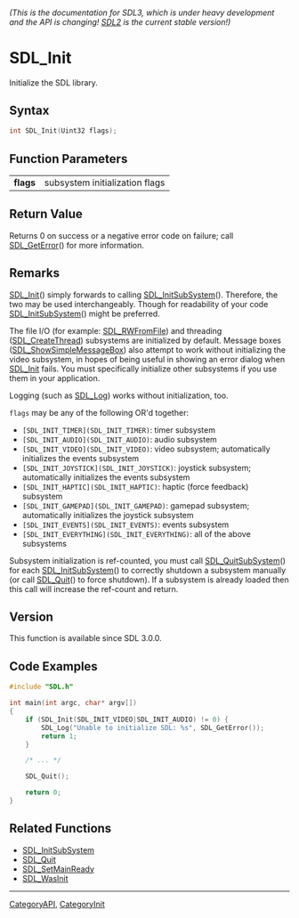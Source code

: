 ###### (This is the documentation for SDL3, which is under heavy development and the API is changing! [SDL2](https://wiki.libsdl.org/SDL2/) is the current stable version!)
# SDL_Init

Initialize the SDL library.

## Syntax

```c
int SDL_Init(Uint32 flags);

```

## Function Parameters

|               |                                |
| ------------- | ------------------------------ |
| **flags**     | subsystem initialization flags |

## Return Value

Returns 0 on success or a negative error code on failure; call
[SDL_GetError](SDL_GetError)() for more information.

## Remarks

[SDL_Init](SDL_Init)() simply forwards to calling
[SDL_InitSubSystem](SDL_InitSubSystem)(). Therefore, the two may be used
interchangeably. Though for readability of your code
[SDL_InitSubSystem](SDL_InitSubSystem)() might be preferred.

The file I/O (for example: [SDL_RWFromFile](SDL_RWFromFile)) and threading
([SDL_CreateThread](SDL_CreateThread)) subsystems are initialized by
default. Message boxes
([SDL_ShowSimpleMessageBox](SDL_ShowSimpleMessageBox)) also attempt to work
without initializing the video subsystem, in hopes of being useful in
showing an error dialog when [SDL_Init](SDL_Init) fails. You must
specifically initialize other subsystems if you use them in your
application.

Logging (such as [SDL_Log](SDL_Log)) works without initialization, too.

`flags` may be any of the following OR'd together:

- `[SDL_INIT_TIMER](SDL_INIT_TIMER)`: timer subsystem
- `[SDL_INIT_AUDIO](SDL_INIT_AUDIO)`: audio subsystem
- `[SDL_INIT_VIDEO](SDL_INIT_VIDEO)`: video subsystem; automatically
  initializes the events subsystem
- `[SDL_INIT_JOYSTICK](SDL_INIT_JOYSTICK)`: joystick subsystem;
  automatically initializes the events subsystem
- `[SDL_INIT_HAPTIC](SDL_INIT_HAPTIC)`: haptic (force feedback) subsystem
- `[SDL_INIT_GAMEPAD](SDL_INIT_GAMEPAD)`: gamepad subsystem; automatically
  initializes the joystick subsystem
- `[SDL_INIT_EVENTS](SDL_INIT_EVENTS)`: events subsystem
- `[SDL_INIT_EVERYTHING](SDL_INIT_EVERYTHING)`: all of the above subsystems

Subsystem initialization is ref-counted, you must call
[SDL_QuitSubSystem](SDL_QuitSubSystem)() for each
[SDL_InitSubSystem](SDL_InitSubSystem)() to correctly shutdown a subsystem
manually (or call [SDL_Quit](SDL_Quit)() to force shutdown). If a subsystem
is already loaded then this call will increase the ref-count and return.

## Version

This function is available since SDL 3.0.0.

## Code Examples

```c++
#include "SDL.h"

int main(int argc, char* argv[])
{
    if (SDL_Init(SDL_INIT_VIDEO|SDL_INIT_AUDIO) != 0) {
        SDL_Log("Unable to initialize SDL: %s", SDL_GetError());
        return 1;
    }

    /* ... */

    SDL_Quit();

    return 0;
}
```

## Related Functions

* [SDL_InitSubSystem](SDL_InitSubSystem)
* [SDL_Quit](SDL_Quit)
* [SDL_SetMainReady](SDL_SetMainReady)
* [SDL_WasInit](SDL_WasInit)

----
[CategoryAPI](CategoryAPI), [CategoryInit](CategoryInit)


